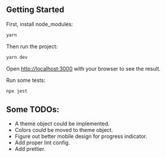 ## Getting Started

First, install node_modules:

```bash
yarn
```

Then run the project:

```bash
yarn dev
```

Open [http://localhost:3000](http://localhost:3000) with your browser to see the result.

Run some tests:

```bash
npx jest
```

## Some TODOs:

- A theme object could be implemented.
- Colors could be moved to theme object.
- Figure out better mobile design for progress indicator.
- Add proper lint config.
- Add prettier.
